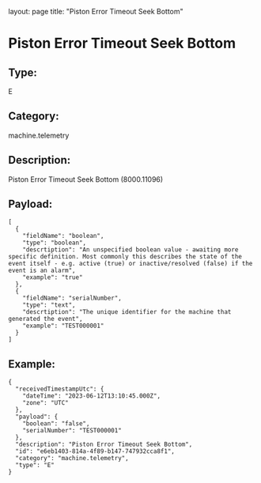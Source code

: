 layout: page
title: "Piston Error Timeout Seek Bottom"

# Piston Error Timeout Seek Bottom

## Type:

E

## Category:

machine.telemetry

## Description: 

Piston Error Timeout Seek Bottom (8000.11096)

## Payload:

```
[
  {
    "fieldName": "boolean",
    "type": "boolean",
    "descrtiption": "An unspecified boolean value - awaiting more specific definition. Most commonly this describes the state of the event itself - e.g. active (true) or inactive/resolved (false) if the event is an alarm",
    "example": "true"
  },
  {
    "fieldName": "serialNumber",
    "type": "text",
    "descrtiption": "The unique identifier for the machine that generated the event",
    "example": "TEST000001"
  }
]
```

## Example:

```
{
  "receivedTimestampUtc": {
    "dateTime": "2023-06-12T13:10:45.000Z",
    "zone": "UTC"
  },
  "payload": {
    "boolean": "false",
    "serialNumber": "TEST000001"
  },
  "description": "Piston Error Timeout Seek Bottom",
  "id": "e6eb1403-814a-4f89-b147-747932cca8f1",
  "category": "machine.telemetry",
  "type": "E"
}
```
